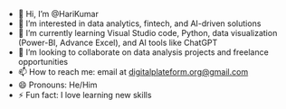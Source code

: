 - 👋 Hi, I’m @HariKumar
- 👀 I’m interested in data analytics, fintech, and AI-driven solutions 
- 🌱 I’m currently learning Visual Studio code, Python, data visualization (Power-BI, Advance Excel), and AI tools like ChatGPT
- 💞️ I’m looking to collaborate on data analysis projects and freelance opportunities
- 📫 How to reach me: email at digitalplateform.org@gmail.com
- 😄 Pronouns: He/Him
- ⚡ Fun fact: I love learning new skills 

<!---
HariKumar-BR/HariKumar-BR is a ✨ special ✨ repository because its `README.md` (this file) appears on your GitHub profile.
You can click the Preview link to take a look at your changes.
--->

